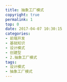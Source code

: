 ```yaml
---
title: 抽象工厂模式
copyright: true
permalink: 1
top: 0
date: 2017-04-07 10:30:15
categories:
- 前端开发
- 基础知识
- 设计模式
- 创建型
- 2.抽象工厂模式
tags:
- 设计模式
- 抽象工厂模式
---
```

